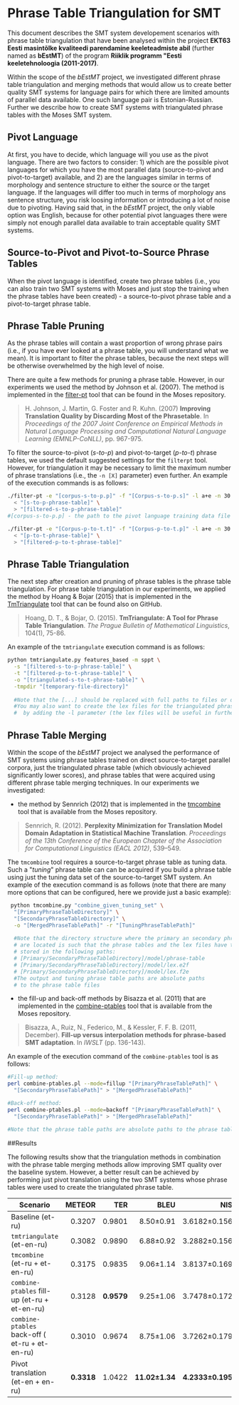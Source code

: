# Phrase Table Triangulation for SMT

This document describes the SMT system developement scenarios with phrase table triangulation that have been analysed within the project **EKT63 Eesti masintõlke kvaliteedi parendamine keeleteadmiste abil** (further named as **bEstMT**) of the program **Riiklik programm "Eesti keeletehnoloogia (2011-2017)**.

Within the scope of the *bEstMT* project, we investigated different phrase table triangulation and merging methods that would allow us to create better quality SMT systems for language pairs for which there are limited amounts of parallel data available. One such language pair is Estonian-Russian. Further we describe how to create SMT systems with triangulated phrase tables with the Moses SMT system.

## Pivot Language

At first, you have to decide, which language will you use as the pivot language. There are two factors to consider: 1) which are the possible pivot languages for which you have the most parallel data (source-to-pivot and pivot-to-target) available, and 2) are the languages similar in terms of morphology and sentence structure to either the source or the target language. If the languages will differ too much in terms of morphology ans sentence structure, you risk loosing information or introducing a lot of noise due to pivoting. Having said that, in the *bEstMT* project, the only viable option was English, because for other potential pivot languages there were simply not enough parallel data available to train acceptable quality SMT systems.

## Source-to-Pivot and Pivot-to-Source Phrase Tables

When the pivot language is identified, create two phrase tables (i.e., you can also train two SMT systems with Moses and just stop the training when the phrase tables have been created) - a source-to-pivot phrase table and a pivot-to-target phrase table.

## Phrase Table Pruning

As the phrase tables will contain a wast proportion of wrong phrase pairs (i.e., if you have ever looked at a phrase table, you will understand what we mean). It is important to filter the phrase tables, because the next steps will be otherwise overwhelmed by the high level of noise.

There are quite a few methods for pruning a phrase table. However, in our experiments we used the method by Johnson et al. (2007). The method is implemented in the [filter-pt](https://github.com/moses-smt/mosesdecoder/tree/master/contrib/relent-filter/sigtest-filter) tool that can be found in the Moses repository.

> H. Johnson, J. Martin, G. Foster and R. Kuhn. (2007) **Improving Translation Quality by Discarding Most of the Phrasetable**. In *Proceedings of the 2007 Joint Conference on Empirical Methods in Natural Language Processing and Computational Natural Language Learning (EMNLP-CoNLL)*, pp. 967-975.

To filter the source-to-pivot (*s-to-p*) and pivot-to-target (*p-to-t*) phrase tables, we used the default suggested settings for the `filterpt` tool. However, for triangulation it may be necessary to limit the maximum number of phrase translations (i.e., the `-n [X]` parameter) even further. An example of the execution commands is as follows:

```bash
./filter-pt -e "[corpus-s-to-p.p]" -f "[Corpus-s-to-p.s]" -l a+e -n 30 \
  < "[s-to-p-phrase-table]" \
  > "[filtered-s-to-p-phrase-table]"
#[corpus-s-to-p.p] - the path to the pivot language training data file that was used to create the s-to-p phrase table ([s-to-p-phrase-table])

./filter-pt -e "[Corpus-p-to-t.t]" -f "[Corpus-p-to-t.p]" -l a+e -n 30 \
  < "[p-to-t-phrase-table]" \
  > "[filtered-p-to-t-phrase-table]"
```

## Phrase Table Triangulation

The next step after creation and pruning of phrase tables is the phrase table triangulation. For phrase table triangulation in our experiments, we applied the method by Hoang & Bojar (2015) that is implemented in the [TmTriangulate](https://github.com/tamhd/MultiMT) tool that can be found also on GitHub.

> Hoang, D. T., & Bojar, O. (2015). **TmTriangulate: A Tool for Phrase Table Triangulation**. *The Prague Bulletin of Mathematical Linguistics*, 104(1), 75-86.

An example of the `tmtriangulate` execution command is as follows:

```bash
python tmtriangulate.py features_based -m sppt \
  -s "[filtered-s-to-p-phrase-table]" \
  -t "[filtered-p-to-t-phrase-table]" \
  -o "[triangulated-s-to-t-phrase-table]" \
  -tmpdir "[temporary-file-directory]"
  
  #Note that the [...] should be replaced with full paths to files or directories.
  #You may also want to create the lex files for the triangulated phrase tables
  #  by adding the -l parameter (the lex files will be useful in further steps).
```

## Phrase Table Merging

Within the scope of the *bEstMT* project we analysed the performance of SMT systems using phrase tables trained on direct source-to-target parallel corpora, just the triangulated phrase table (which obviously achieved significantly lower scores), and phrase tables that were acquired using different phrase table merging techniques. In our experiments we investigated:

- the method by Sennrich (2012) that is implemented in the [tmcombine](https://github.com/moses-smt/mosesdecoder/tree/master/contrib/tmcombine) tool that is available from the Moses repository.

 > Sennrich, R. (2012). **Perplexity Minimization for Translation Model Domain Adaptation in Statistical Machine Translation**. *Proceedings of the 13th Conference of the European Chapter of the Association for Computational Linguistics (EACL 2012)*, 539–549.
 
 The `tmcombine` tool requires a source-to-target phrase table as tuning data. Such a "*tuning*" phrase table can can be acquired if you build a phrase table using just the tuning data set of the source-to-target SMT system. An example of the execution command is as follows (note that there are many more options that can be configured, here we provide just a basic example):

```bash
 python tmcombine.py "combine_given_tuning_set" \
  "[PrimaryPhraseTableDirectory]" \
  "[SecondaryPhraseTableDirectory]" \
  -o "[MergedPhraseTablePath]" -r "[TuningPhraseTablePath]"
 
  #Note that the directory structure where the primary an secondary phrase table
  # are located is such that the phrase tables and the lex files have to be 
  # stored in the following paths:
  # [Primary/SecondaryPhraseTableDirectory]/model/phrase-table
  # [Primary/SecondaryPhraseTableDirectory]/model/lex.e2f
  # [Primary/SecondaryPhraseTableDirectory]/model/lex.f2e
  #The output and tuning phrase table paths are absolute paths
  # to the phrase table files
```

- the fill-up and back-off methods by Bisazza et al. (2011) that are implemented in the [combine-ptables](https://github.com/moses-smt/mosesdecoder/tree/master/contrib/combine-ptables) tool that is available from the Moses repository.

 > Bisazza, A., Ruiz, N., Federico, M., & Kessler, F. F. B. (2011, December). **Fill-up versus interpolation methods for phrase-based SMT adaptation**. In *IWSLT* (pp. 136-143).

An example of the execution command of the `combine-ptables` tool is as follows:

```bash
#Fill-up method:
perl combine-ptables.pl --mode=fillup "[PrimaryPhraseTablePath]" \
  "[SecondaryPhraseTablePath]" > "[MergedPhraseTablePath]"

#Back-off method:
perl combine-ptables.pl --mode=backoff "[PrimaryPhraseTablePath]" \
  "[SecondaryPhraseTablePath]" > "[MergedPhraseTablePath]"

#Note that the phrase table paths are absolute paths to the phrase table files.
```

##Results

The following results show that the triangulation methods in combination with the phrase table merging methods allow improving SMT quality over the baseline system. However, a better result can be achieved by performing just pivot translation using the two SMT systems whose phrase tables were used to create the triangulated phrase table.

| Scenario                                       | METEOR     | TER        | BLEU           | NIST              |
| ---------------------------------------------- | ----------:| ----------:| --------------:| ----------------: |
| Baseline (et-ru)                               | 0.3207     | 0.9801     | 8.50±0.91      | 3.6182±0.1562     |
| `tmtriangulate` (et-en-ru)                     | 0.3082     | 0.9890     | 6.88±0.92      | 3.2882±0.1569     |
| `tmcombine` (et-ru + et-en-ru)                 | 0.3175     | 0.9835     | 9.06±1.14      | 3.8137±0.1696     |
| `combine-ptables` fill-up (et-ru + et-en-ru)   | 0.3128     | **0.9579** | 9.25±1.06      | 3.7478±0.1725     |
| `combine-ptables` back-off ( et-ru + et-en-ru) | 0.3010     | 0.9674     | 8.75±1.06      | 3.7262±0.1795     |
| Pivot translation (et-en + en-ru)              | **0.3318** | 1.0422     | **11.02±1.34** | **4.2333±0.1956** |
